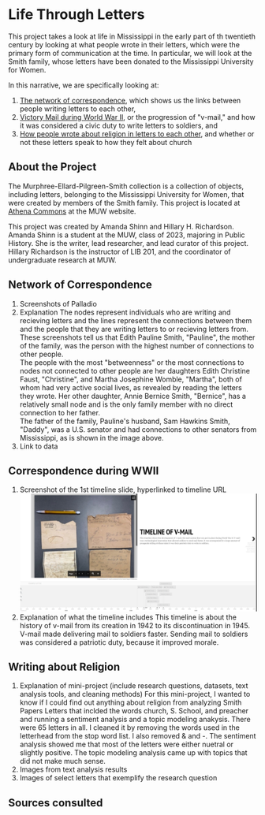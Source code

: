 # Life Through Letters
This project takes a look at life in Mississippi in the early part of th twentieth century by looking at what people wrote in their letters, which were the primary form of communication at the time.  In particular, we will look at the Smith family, whose letters have been donated to the Mississippi University for Women.

In this narrative, we are specifically looking at:
1. [The network of correspondence](##network-of-correspondemnce), which shows us the links between people writing letters to each other, 
2. [Victory Mail during World War II](##correspondence-during-wwii), or the progression of "v-mail," and how it was considered a civic duty to write letters to soldiers, and
3. [How people wrote about religion in letters to each other](##writing-about-religion), and whether or not these letters speak to how they felt about church

<!-- Write description of the project here-->

## About the Project
<!-- describe the letter collection-->
The Murphree-Ellard-Pilgreen-Smith collection is a collection of objects, including letters, belonging to the Mississippi University for Women, that were created by members of the Smith family.  This project is located at [Athena Commons](https://athenacommons.muw.edu/smithpapers/) at the MUW website.

This project was created by Amanda Shinn and Hillary H. Richardson.  Amanda Shinn is a student at the MUW, class of 2023, majoring in Public History.  She is the writer, lead researcher, and lead curator of this project.  Hillary Richardson is the instructor of LIB 201, and the coordinator of undergraduate research at MUW.

## Network of Correspondence
1. Screenshots of Palladio
2.  Explanation
The nodes represent individuals who are writing and recieving letters and the lines represent the connections between them and the people that they are writing letters to or recieving letters from.  These screenshots tell us that Edith Pauline Smith, "Pauline", the mother of the family,  was the person with the highest number of connections to other people.  
The people with the most "betweenness" or the most connections to nodes not connected to other people are her daughters Edith Christine Faust, "Christine", and Martha Josephine Womble, "Martha", both of whom had very active social lives, as revealed by reading the letters they wrote.  Her other daughter, Annie Bernice Smith, "Bernice", has a relatively small node and is the only family member with no direct connection to her father.  
The father of the family, Pauline's husband, Sam Hawkins Smith, "Daddy", was a U.S. senator and had connections to other senators from Mississippi, as is shown in the image above.
3.  Link to data

## Correspondence during WWII
1. Screenshot of the 1st timeline slide, hyperlinked to timeline URL
![Image of first slide of timeline](https://github.com/hillaryAHR/LIB-201/blob/main/narrative-images/timline-first-slide.PNG)
2. Explanation of what the timeline includes
This timeline is about the history of v-mail from its creation in 1942 to its discontinuation in 1945.  V-mail made delivering mail to soldiers faster.  Sending mail to soldiers was considered a patriotic duty, because it improved morale.
<!--use this timeline URL: https://cdn.knightlab.com/libs/timeline3/latest/embed/index.html?source=1nXufDzi3g0QI_wcI3mvl0HvMIz3tkIwxdFw5N-5Hdxw&font=Default&lang=en&initial_zoom=2&height=650-->

## Writing about Religion
1. Explanation of mini-project (include research questions, datasets, text analysis tools, and cleaning methods)
For this mini-project, I wanted to know if I could find out anything about religion from analyzing Smith Papers Letters that inclded the words church, S. School, and preacher and running a sentiment analysis and a topic modeling anakysis.  There were 65 letters in all.  I cleaned it by removing the words used in the letterhead from the stop word list.  I also removed & and -.  The sentiment analysis showed me that most of the letters were either nuetral or slightly positive.  The topic modeling analysis came up with topics that did not make much sense.  
2. Images from text analysis results
3. Images of select letters that exemplify the research question

## Sources consulted